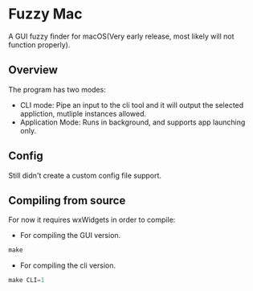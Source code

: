 # Fuzzy Mac

A GUI fuzzy finder for macOS(Very early release, most likely will not function properly).

## Overview

The program has two modes:
- CLI mode: Pipe an input to the cli tool and it will output the selected appliction, mutliple instances allowed.
- Application Mode: Runs in background, and supports app launching only.

## Config

Still didn't create a custom config file support.

## Compiling from source
For now it requires wxWidgets in order to compile:

- For compiling the GUI version.

```cpp
make

```

- For compiling the cli version.
```cpp
make CLI=1

```



